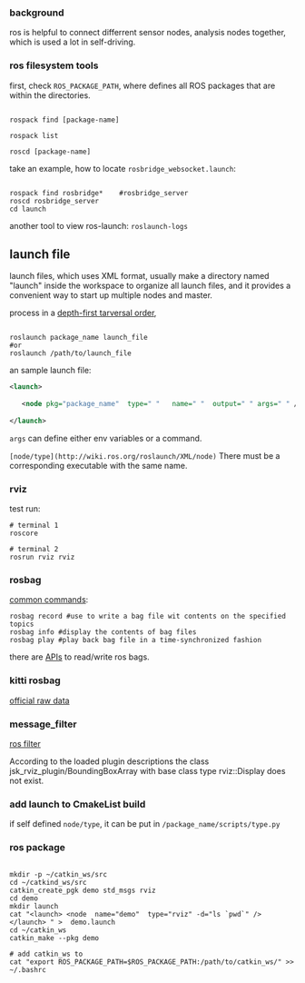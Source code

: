 
### background

ros is helpful to connect differrent sensor nodes, analysis nodes together, which is used a lot in self-driving.


### ros filesystem tools

first, check `ROS_PACKAGE_PATH`, where defines all ROS packages that are within the directories. 

```shell

rospack find [package-name]

rospack list 

roscd [package-name]

```

take an example, how to locate `rosbridge_websocket.launch`:

```shell

rospack find rosbridge*    #rosbridge_server
roscd rosbridge_server
cd launch 

```

another tool to view ros-launch: `roslaunch-logs`



## launch file

launch files, which uses XML format, usually make a directory named "launch" inside the workspace to organize all launch files, and it provides a convenient way to start up multiple nodes and master.

process in a [depth-first tarversal order](http://wiki.ros.org/roslaunch/XML), 

```shell

roslaunch package_name launch_file
#or 
roslaunch /path/to/launch_file
```


an sample launch file:

```xml
<launch> 
 
   <node pkg="package_name"  type=" "   name=" "  output=" " args=" " />
   
</launch>
```

`args` can define either env variables or a command. 

`[node/type](http://wiki.ros.org/roslaunch/XML/node)` There must be a corresponding executable with the same name. 



### rviz 

test run:

```shell
# terminal 1 
roscore 

# terminal 2 
rosrun rviz rviz 

``` 

### rosbag

[common commands](http://wiki.ros.org/rosbag/Commandline):

```shell
rosbag record #use to write a bag file wit contents on the specified topics
rosbag info #display the contents of bag files 
rosbag play #play back bag file in a time-synchronized fashion
```

there are [APIs](http://wiki.ros.org/rosbag/Code%20API) to read/write ros bags. 



### kitti rosbag 

[official raw data](http://www.cvlibs.net/datasets/kitti/raw_data.php)


### message_filter
[ros filter](http://wiki.ros.org/message_filters)


According to the loaded plugin descriptions the class jsk_rviz_plugin/BoundingBoxArray with base class type rviz::Display does not exist. 


### add launch to CmakeList build

if self defined `node/type`, it can be put in `/package_name/scripts/type.py`



### ros package 

```shell

mkdir -p ~/catkin_ws/src
cd ~/catkind_ws/src
catkin_create_pgk demo std_msgs rviz 
cd demo
mkdir launch
cat "<launch> <node  name="demo"  type="rviz" -d="ls `pwd`" /> </launch> " >  demo.launch
cd ~/catkin_ws
catkin_make --pkg demo

# add catkin_ws to 
cat "export ROS_PACKAGE_PATH=$ROS_PACKAGE_PATH:/path/to/catkin_ws/" >> ~/.bashrc


```








